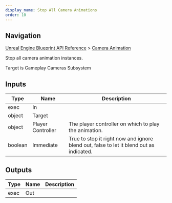```yaml
---
display_name: Stop All Camera Animations
order: 10
---
```

## Navigation

[Unreal Engine Blueprint API Reference](https://dev.epicgames.com/documentation/en-us/unreal-engine/BlueprintAPI) > [Camera Animation](https://dev.epicgames.com/documentation/en-us/unreal-engine/BlueprintAPI/CameraAnimation)

Stop all camera animation instances.

Target is Gameplay Cameras Subsystem

## Inputs

| Type | Name | Description |
| --- | --- | --- |
| exec | In |  |
| object | Target |  |
| object | Player Controller | The player controller on which to play the animation. |
| boolean | Immediate | True to stop it right now and ignore blend out, false to let it blend out as indicated. |

## Outputs

| Type | Name | Description |
| --- | --- | --- |
| exec | Out |  |
